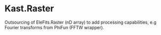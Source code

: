 # Kast.Raster

Outsourcing of EleFits.Raster (nD array) to add processing capabilities,
e.g Fourier transforms from PhiFun (FFTW wrapper).
